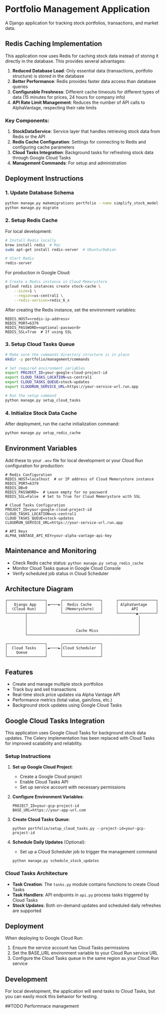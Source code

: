# Portfolio Management Application

A Django application for tracking stock portfolios, transactions, and market data.

## Redis Caching Implementation

This application now uses Redis for caching stock data instead of storing it directly in the database. This provides several advantages:

1. **Reduced Database Load**: Only essential data (transactions, portfolio structure) is stored in the database
2. **Better Performance**: Redis provides faster data access than database queries
3. **Configurable Freshness**: Different cache timeouts for different types of data (15 minutes for prices, 24 hours for company info)
4. **API Rate Limit Management**: Reduces the number of API calls to AlphaVantage, respecting their rate limits

### Key Components:

1. **StockDataService**: Service layer that handles retrieving stock data from Redis or the API
2. **Redis Cache Configuration**: Settings for connecting to Redis and configuring cache parameters
3. **Cloud Tasks Integration**: Background tasks for refreshing stock data through Google Cloud Tasks
4. **Management Commands**: For setup and administration

## Deployment Instructions

### 1. Update Database Schema

```bash
python manage.py makemigrations portfolio --name simplify_stock_model
python manage.py migrate
```

### 2. Setup Redis Cache

For local development:
```bash
# Install Redis locally
brew install redis  # Mac
sudo apt-get install redis-server  # Ubuntu/Debian

# Start Redis
redis-server
```

For production in Google Cloud:
```bash
# Create a Redis instance in Cloud Memorystore
gcloud redis instances create stock-cache \
    --size=1 \
    --region=us-central1 \
    --redis-version=redis_6_x
```

After creating the Redis instance, set the environment variables:
```
REDIS_HOST=<redis-ip-address>
REDIS_PORT=6379
REDIS_PASSWORD=<optional-password>
REDIS_SSL=True  # If using SSL
```

### 3. Setup Cloud Tasks Queue

```bash
# Make sure the commands directory structure is in place
mkdir -p portfolio/management/commands

# Set required environment variables
export PROJECT_ID=your-google-cloud-project-id
export CLOUD_TASKS_LOCATION=us-central1
export CLOUD_TASKS_QUEUE=stock-updates
export CLOUDRUN_SERVICE_URL=https://your-service-url.run.app

# Run the setup command
python manage.py setup_cloud_tasks
```

### 4. Initialize Stock Data Cache

After deployment, run the cache initialization command:

```bash
python manage.py setup_redis_cache
```

## Environment Variables

Add these to your `.env` file for local development or your Cloud Run configuration for production:

```
# Redis Configuration
REDIS_HOST=localhost  # or IP address of Cloud Memorystore instance
REDIS_PORT=6379
REDIS_DB=0
REDIS_PASSWORD=  # Leave empty for no password
REDIS_SSL=False  # Set to True for Cloud Memorystore with SSL

# Cloud Tasks Configuration  
PROJECT_ID=your-google-cloud-project-id
CLOUD_TASKS_LOCATION=us-central1
CLOUD_TASKS_QUEUE=stock-updates
CLOUDRUN_SERVICE_URL=https://your-service-url.run.app

# API Keys
ALPHA_VANTAGE_API_KEY=your-alpha-vantage-api-key
```

## Maintenance and Monitoring

- Check Redis cache status: `python manage.py setup_redis_cache`
- Monitor Cloud Tasks queue in Google Cloud Console
- Verify scheduled job status in Cloud Scheduler

## Architecture Diagram

```
┌─────────────────┐      ┌─────────────────┐      ┌─────────────────┐
│   Django App    │◄────►│  Redis Cache    │      │ AlphaVantage    │
│  (Cloud Run)    │      │ (Memorystore)   │      │      API        │
└────────┬────────┘      └─────────────────┘      └────────▲────────┘
         │                                                  │
         │                                                  │
         │                                                  │
         │                      Cache Miss                  │
         └──────────────────────────────────────────────────┘
                              
┌─────────────────┐      ┌─────────────────┐
│  Cloud Tasks    │◄────►│Cloud Scheduler  │
│    Queue        │      │                 │
└─────────────────┘      └─────────────────┘
```

## Features

- Create and manage multiple stock portfolios
- Track buy and sell transactions
- Real-time stock price updates via Alpha Vantage API
- Performance metrics (total value, gain/loss, etc.)
- Background stock updates using Google Cloud Tasks

## Google Cloud Tasks Integration

This application uses Google Cloud Tasks for background stock data updates. The Celery implementation has been replaced with Cloud Tasks for improved scalability and reliability.

### Setup Instructions

1. **Set up Google Cloud Project**:
   - Create a Google Cloud project
   - Enable Cloud Tasks API
   - Set up service account with necessary permissions

2. **Configure Environment Variables**:
   ```
   PROJECT_ID=your-gcp-project-id
   BASE_URL=https://your-app-url.com
   ```

3. **Create Cloud Tasks Queue**:
   ```
   python portfolio/setup_cloud_tasks.py --project-id=your-gcp-project-id
   ```

4. **Schedule Daily Updates** (Optional):
   - Set up a Cloud Scheduler job to trigger the management command
   ```
   python manage.py schedule_stock_updates
   ```

### Cloud Tasks Architecture

- **Task Creation**: The `tasks.py` module contains functions to create Cloud Tasks
- **Task Handlers**: API endpoints in `api.py` process tasks triggered by Cloud Tasks
- **Stock Updates**: Both on-demand updates and scheduled daily refreshes are supported

## Deployment

When deploying to Google Cloud Run:

1. Ensure the service account has Cloud Tasks permissions
2. Set the BASE_URL environment variable to your Cloud Run service URL
3. Configure the Cloud Tasks queue in the same region as your Cloud Run service

## Development

For local development, the application will send tasks to Cloud Tasks, but you can easily mock this behavior for testing. 

##TODO
Performnace management
